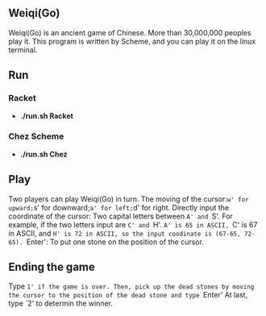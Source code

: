 ## Weiqi(Go)

Weiqi(Go) is an ancient game of Chinese. More than 30,000,000 peoples play it. This program is written by Scheme, and you can play it on the linux terminal.

## Run

### Racket
- **./run.sh Racket**

### Chez Scheme
- **./run.sh Chez**

## Play

Two players can play Weiqi(Go) in turn.
The moving of the cursor:`w' for upward;`s' for downward;`a' for left;`d' for right.
Directly input the coordinate of the cursor: Two capital letters between `A' and `S'.
For example, if the two letters input are `C' and `H'. `A' is 65 in ASCII, `C' is 67 in ASCII, and `H' is 72 in ASCII, so the input coodinate is (67-65, 72-65).
`Enter': To put one stone on the position of the cursor.

## Ending the game

Type `1' if the game is over.
Then, pick up the dead stones by moving the cursor to the position of the dead stone and type `Enter'
At last, type `2' to determin the winner.
